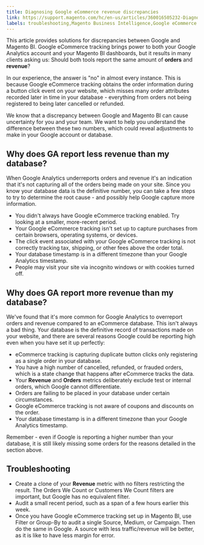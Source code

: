 ```yaml
---
title: Diagnosing Google eCommerce revenue discrepancies
link: https://support.magento.com/hc/en-us/articles/360016505232-Diagnosing-Google-eCommerce-revenue-discrepancies
labels: troubleshooting,Magento Business Intelligence,Google eCommerce
---
```


This article provides solutions for discrepancies between Google and Magento BI. Google eCommerce tracking brings power to both your Google Analytics account and your Magento BI dashboards, but it results in many clients asking us: Should both tools report the same amount of **orders** and **revenue**?

 In our experience, the answer is "no" in almost every instance. This is because Google eCommerce tracking obtains the order information during a button click event on your website, which misses many order attributes recorded later in time in your database - everything from orders not being registered to being later cancelled or refunded.

 We know that a discrepancy between Google and Magento BI can cause uncertainty for you and your team. We want to help you understand the difference between these two numbers, which could reveal adjustments to make in your Google account or database.

 Why does GA report **less** revenue than my database?
-----------------------------------------------------

 When Google Analytics underreports orders and revenue it's an indication that it's not capturing all of the orders being made on your site. Since you know your database data is the definitive number, you can take a few steps to try to determine the root cause - and possibly help Google capture more information.

 
 * You didn't always have Google eCommerce tracking enabled. Try looking at a smaller, more-recent period.
 * Your Google eCommerce tracking isn't set up to capture purchases from certain browsers, operating systems, or devices.
 * The click event associated with your Google eCommerce tracking is not correctly tracking tax, shipping, or other fees above the order total.
 * Your database timestamp is in a different timezone than your Google Analytics timestamp.
 * People may visit your site via incognito windows or with cookies turned off.
 
 Why does GA report **more** revenue than my database?
-----------------------------------------------------

 We've found that it's more common for Google Analytics to overreport orders and revenue compared to an eCommerce database. This isn't always a bad thing. Your database is the definitive record of transactions made on your website, and there are several reasons Google could be reporting high even when you have set it up perfectly:

 
 * eCommerce tracking is capturing duplicate button clicks only registering as a single order in your database.
 * You have a high number of cancelled, refunded, or frauded orders, which is a state change that happens after eCommerce tracks the data.
 * Your **Revenue** and **Orders** metrics deliberately exclude test or internal orders, which Google cannot differentiate.
 * Orders are failing to be placed in your database under certain circumstances.
 * Google eCommerce tracking is not aware of coupons and discounts on the order.
 * Your database timestamp is in a different timezone than your Google Analytics timestamp.
 
 Remember - even if Google is reporting a higher number than your database, it is still likely missing some orders for the reasons detailed in the section above.

 Troubleshooting
---------------

 
 * Create a clone of your **Revenue** metric with no filters restricting the result. The Orders We Count or Customers We Count filters are important, but Google has no equivalent filter.
 * Audit a small recent period, such as a span of a few hours earlier this week.
 * Once you have Google eCommerce tracking set up in Magento BI, use Filter or Group-By to audit a single Source, Medium, or Campaign. Then do the same in Google. A source with less traffic/revenue will be better, as it is like to have less margin for error.
 
